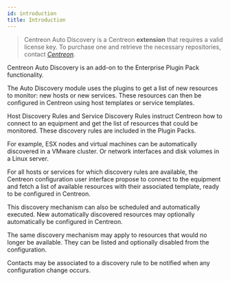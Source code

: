 ```yaml
---
id: introduction
title: Introduction
---
```


> Centreon Auto Discovery is a Centreon **extension** that requires a valid license key. To purchase one and retrieve
> the necessary repositories, contact *[Centreon](sales@centreon.com)*.

Centreon Auto Discovery is an add-on to the Enterprise Plugin Pack functionality.

The Auto Discovery module uses the plugins to get a list of new resources to monitor: new hosts or new services. These
resources can then be configured in Centreon using host templates or service templates.

Host Discovery Rules and Service Discovery Rules instruct Centreon how to connect to an equipment and get the list of
resources that could be monitored. These discovery rules are included in the Plugin Packs.

For example, ESX nodes and virtual machines can be automatically discovered in a VMware cluster. Or network interfaces
and disk volumes in a Linux server.

For all hosts or services for which discovery rules are available, the Centreon configuration user interface propose to
connect to the equipment and fetch a list of available resources with their associated template, ready to be configured
in Centreon.

This discovery mechanism can also be scheduled and automatically executed. New automatically discovered resources may
optionally automatically be configured in Centreon.

The same discovery mechanism may apply to resources that would no longer be available. They can be listed and
optionally disabled from the configuration.

Contacts may be associated to a discovery rule to be notified when any configuration change occurs.
